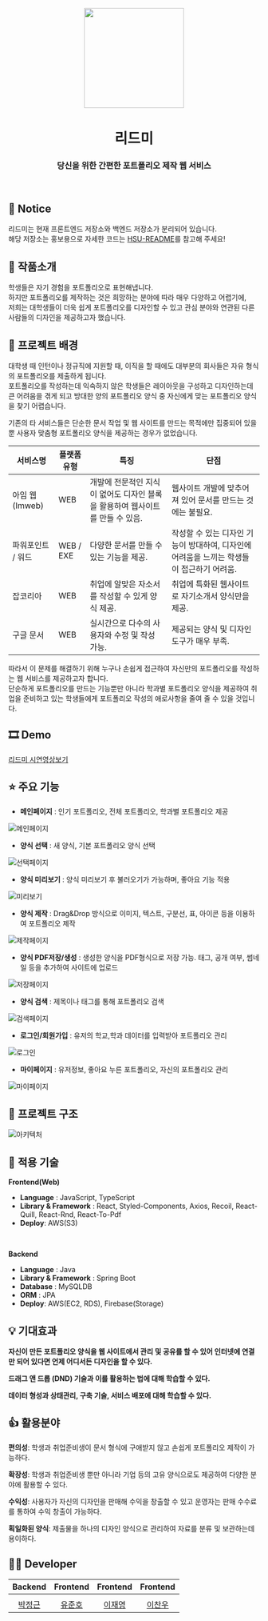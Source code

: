 <p align="middle" >
  <img width="200px;" src="https://firebasestorage.googleapis.com/v0/b/fir-readme-storage.appspot.com/o/logo.jpg?alt=media&token=46aada62-533c-4ee0-8b0a-c454d033733f"/>
</p>
<h1 align="middle">리드미</h1>
<h3 align="middle">당신을 위한 간편한 포트폴리오 제작 웹 서비스</h3>

<br/>

## 📌 Notice
리드미는 현재 프론트엔드 저장소와 백엔드 저장소가 분리되어 있습니다.  
해당 저장소는 홍보용으로 자세한 코드는 [HSU-README](https://github.com/HSU-README)를 참고해 주세요!

## 📝 작품소개

<!-- 리드미는 포트폴리오를 디자인 함에 있어서 어려움을 느끼는 대학교 학부생 및 대학원생을 위한 포트폴리오 디자인 웹 서비스입니다. -->
학생들은 자기 경험을 포트폴리오로 표현해냅니다.  
하지만 포트폴리오를 제작하는 것은 희망하는 분야에 따라 매우 다양하고 어렵기에,  
저희는 대학생들이 더욱 쉽게 포트폴리오를 디자인할 수 있고 관심 분야와 연관된 다른 사람들의 디자인을 제공하고자 했습니다.

## 🌁 프로젝트 배경
대학생 때 인턴이나 정규직에 지원할 때, 이직을 할 때에도 대부분의 회사들은 자유 형식의 포트폴리오를 제출하게 됩니다.  
포트폴리오를 작성하는데 익숙하지 않은 학생들은 레이아웃을 구성하고 디자인하는데 큰 어려움을 겪게 되고 방대한 양의 포트폴리오 양식 중 자신에게 맞는 포트폴리오 양식을 찾기 어렵습니다.

기존의 타 서비스들은 단순한 문서 작업 및 웹 사이트를 만드는 목적에만 집중되어 있을 뿐 사용자 맞춤형 포트폴리오 양식을 제공하는 경우가 없었습니다.

|서비스명|플랫폼 유형|특징|단점|
|---|---|---|---|
|아임 웹(Imweb)|WEB|개발에 전문적인 지식이 없어도 디자인 블록을 활용하여 웹사이트를 만들 수 있음.|웹사이트 개발에 맞추어져 있어 문서를 만드는 것에는 불필요.|
|파워포인트 / 워드|WEB / EXE|다양한 문서를 만들 수 있는 기능을 제공.|작성할 수 있는 디자인 기능이 방대하여, 디자인에 어려움을 느끼는 학생들이 접근하기 어려움.|
|잡코리아|WEB|취업에 알맞은 자소서를 작성할 수 있게 양식 제공.|취업에 특화된 웹사이트로 자기소개서 양식만을 제공.|
|구글 문서|WEB|실시간으로 다수의 사용자와 수정 및 작성 가능.|제공되는 양식 및 디자인 도구가 매우 부족.|

따라서 이 문제를 해결하기 위해 누구나 손쉽게 접근하여 자신만의 포트폴리오를 작성하는 웹 서비스를 제공하고자 합니다.  
단순하게 포트폴리오를 만드는 기능뿐만 아니라 학과별 포트폴리오 양식을 제공하여 취업을 준비하고 있는 학생들에게 포트폴리오 작성의 애로사항을 줄여 줄 수 있을 것입니다.

## 🎞 Demo
[리드미 시연영상보기](https://www.naver.com)


## ⭐ 주요 기능
- **메인페이지** : 인기 포트폴리오, 전체 포트폴리오, 학과별 포트폴리오 제공

![메인페이지](https://firebasestorage.googleapis.com/v0/b/fir-readme-storage.appspot.com/o/%E1%84%89%E1%85%B3%E1%84%8F%E1%85%B3%E1%84%85%E1%85%B5%E1%86%AB%E1%84%89%E1%85%A3%E1%86%BA%202022-06-02%20%E1%84%8B%E1%85%A9%E1%84%92%E1%85%AE%2010.32.09.png?alt=media&token=b2d5b84a-eaf0-4f57-9e82-0dda2ee080cb)

- **양식 선택** : 새 양식, 기본 포트폴리오 양식 선택

![선택페이지](https://firebasestorage.googleapis.com/v0/b/fir-readme-storage.appspot.com/o/%E1%84%89%E1%85%B3%E1%84%8F%E1%85%B3%E1%84%85%E1%85%B5%E1%86%AB%E1%84%89%E1%85%A3%E1%86%BA%202022-06-02%20%E1%84%8B%E1%85%A9%E1%84%92%E1%85%AE%2010.48.17.png?alt=media&token=aeb405f4-8b85-4178-8f57-fc9efa0dabe5)

- **양식 미리보기** : 양식 미리보기 후 불러오기가 가능하며, 좋아요 기능 적용 

![미리보기](https://firebasestorage.googleapis.com/v0/b/fir-readme-storage.appspot.com/o/%E1%84%89%E1%85%B3%E1%84%8F%E1%85%B3%E1%84%85%E1%85%B5%E1%86%AB%E1%84%89%E1%85%A3%E1%86%BA%202022-06-02%20%E1%84%8B%E1%85%A9%E1%84%92%E1%85%AE%2010.52.47.png?alt=media&token=7502d5f5-a3c3-4193-a873-620747b7b070)

- **양식 제작** : Drag&Drop 방식으로 이미지, 텍스트, 구분선, 표, 아이콘 등을 이용하여 포트폴리오 제작

![제작페이지](https://firebasestorage.googleapis.com/v0/b/fir-readme-storage.appspot.com/o/%E1%84%89%E1%85%B3%E1%84%8F%E1%85%B3%E1%84%85%E1%85%B5%E1%86%AB%E1%84%89%E1%85%A3%E1%86%BA%202022-06-02%20%E1%84%8B%E1%85%A9%E1%84%92%E1%85%AE%2010.53.28.png?alt=media&token=83162f3e-0802-4c65-863e-e907ca6979b3)

- **양식 PDF저장/생성** : 생성한 양식을 PDF형식으로 저장 가능. 태그, 공개 여부, 썸네일 등을 추가하여 사이트에 업로드

![저장페이지](https://firebasestorage.googleapis.com/v0/b/fir-readme-storage.appspot.com/o/%E1%84%89%E1%85%B3%E1%84%8F%E1%85%B3%E1%84%85%E1%85%B5%E1%86%AB%E1%84%89%E1%85%A3%E1%86%BA%202022-06-02%20%E1%84%8B%E1%85%A9%E1%84%92%E1%85%AE%2010.54.47.png?alt=media&token=015f9d34-ed1f-4017-8de3-832fb026e0a2)

- **양식 검색** : 제목이나 태그를 통해 포트폴리오 검색

![검색페이지](https://firebasestorage.googleapis.com/v0/b/fir-readme-storage.appspot.com/o/%E1%84%89%E1%85%B3%E1%84%8F%E1%85%B3%E1%84%85%E1%85%B5%E1%86%AB%E1%84%89%E1%85%A3%E1%86%BA%202022-06-02%20%E1%84%8B%E1%85%A9%E1%84%92%E1%85%AE%2010.55.21.png?alt=media&token=31460bdc-5cba-4274-a38c-e5a87566aecd)

- **로그인/회원가입** : 유저의 학교,학과 데이터를 입력받아 포트폴리오 관리

![로그인](https://firebasestorage.googleapis.com/v0/b/fir-readme-storage.appspot.com/o/%E1%84%89%E1%85%B3%E1%84%8F%E1%85%B3%E1%84%85%E1%85%B5%E1%86%AB%E1%84%89%E1%85%A3%E1%86%BA%202022-06-02%20%E1%84%8B%E1%85%A9%E1%84%92%E1%85%AE%2010.38.38.png?alt=media&token=5e34c62b-f65b-469f-84fc-dca665bd96bc)

- **마이페이지** : 유저정보, 좋아요 누른 포트폴리오, 자신의 포트폴리오 관리

![마이페이지](https://firebasestorage.googleapis.com/v0/b/fir-readme-storage.appspot.com/o/%E1%84%89%E1%85%B3%E1%84%8F%E1%85%B3%E1%84%85%E1%85%B5%E1%86%AB%E1%84%89%E1%85%A3%E1%86%BA%202022-06-02%20%E1%84%8B%E1%85%A9%E1%84%92%E1%85%AE%2010.46.10.png?alt=media&token=f6ba20e7-9aa8-440e-9bcf-021f0bd07490)

## 🔨 프로젝트 구조
![아키텍처](https://firebasestorage.googleapis.com/v0/b/fir-readme-storage.appspot.com/o/%E1%84%89%E1%85%B3%E1%84%8F%E1%85%B3%E1%84%85%E1%85%B5%E1%86%AB%E1%84%89%E1%85%A3%E1%86%BA%202022-06-02%20%E1%84%8B%E1%85%A9%E1%84%92%E1%85%AE%2011.19.37.png?alt=media&token=79093ff3-9c0a-40fd-8721-f0fa54625694)

## 🔧 적용 기술

**Frontend(Web)**
- **Language** : JavaScript, TypeScript
- **Library & Framework** : React, Styled-Components, Axios, Recoil, React-Quill, React-Rnd, React-To-Pdf
- **Deploy**: AWS(S3)
<br />

**Backend**
- **Language** : Java 
- **Library & Framework** : Spring Boot
- **Database** : MySQLDB
- **ORM** : JPA
- **Deploy**: AWS(EC2, RDS), Firebase(Storage)


## 💡 기대효과

**자신이 만든 포트폴리오 양식을 웹 사이트에서 관리 및 공유를 할 수 있어 인터넷에 연결만 되어 있다면 언제 어디서든 디자인을 할 수 있다.**

**드래그 앤 드롭 (DND) 기술과 이를 활용하는 법에 대해 학습할 수 있다.**

**데이터 형성과 상태관리, 구축 기술, 서비스 배포에 대해 학습할 수 있다.**


## 👍 활용분야

**편의성**: 학생과 취업준비생이 문서 형식에 구애받지 않고 손쉽게 포트폴리오 제작이 가능하다.

**확장성**: 학생과 취업준비생 뿐만 아니라 기업 등의 고유 양식으로도 제공하여 다양한 분야에 활용할 수 있다.

**수익성**: 사용자가 자신의 디자인을 판매해 수익을 창출할 수 있고 운영자는 판매 수수료를 통하여 수익 창출이 가능하다.

**획일화된 양식**: 제출물을 하나의 디자인 양식으로 관리하여 자료를 분류 및 보관하는데 용이하다.


## 🙋‍♂️ Developer

|                                          Backend                                           |                                         Frontend                                          |                                         Frontend                                          |                                         Frontend                                         |             
| :----------------------------------------------------------------------------------------: | :--------------------------------------------------------------------------------------: | :--------------------------------------------------------------------------------------: | :-------------------------------------------------------------------------------------: | 
|  |  |  |  | 
|                            [박정근](https://github.com/JGeun)                            |                           [유준호](https://github.com/yjh-1008)                           |                          [이재영](https://github.com/2jaebbang)                          |                         [이찬우](https://github.com/tigerlcw)                          |                           
